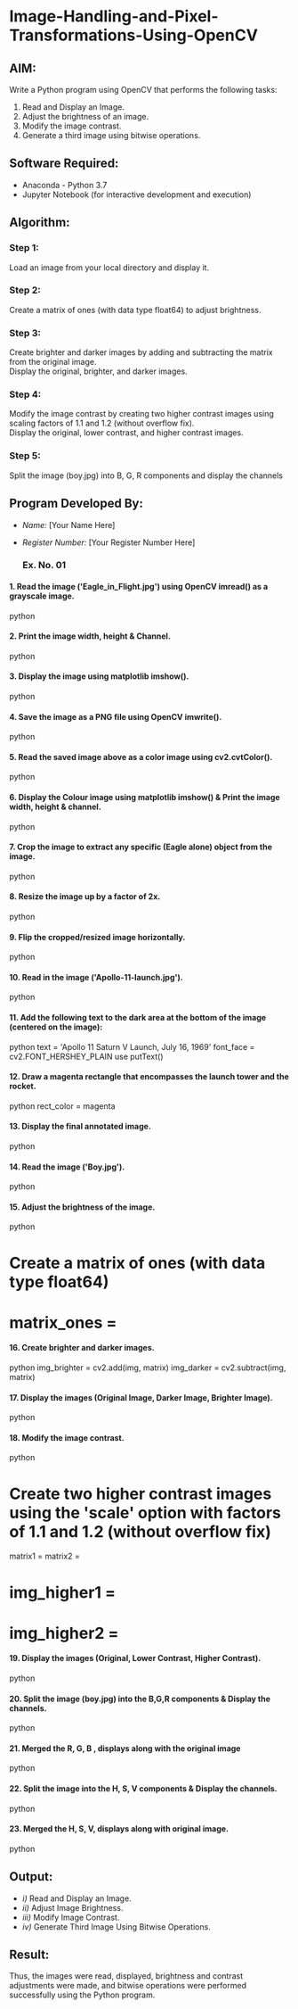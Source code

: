# Image-Handling-and-Pixel-Transformations-Using-OpenCV 

## AIM:
Write a Python program using OpenCV that performs the following tasks:

1) Read and Display an Image.  
2) Adjust the brightness of an image.  
3) Modify the image contrast.  
4) Generate a third image using bitwise operations.

## Software Required:
- Anaconda - Python 3.7
- Jupyter Notebook (for interactive development and execution)

## Algorithm:
### Step 1:
Load an image from your local directory and display it.

### Step 2:
Create a matrix of ones (with data type float64) to adjust brightness.

### Step 3:
Create brighter and darker images by adding and subtracting the matrix from the original image.  
Display the original, brighter, and darker images.

### Step 4:
Modify the image contrast by creating two higher contrast images using scaling factors of 1.1 and 1.2 (without overflow fix).  
Display the original, lower contrast, and higher contrast images.

### Step 5:
Split the image (boy.jpg) into B, G, R components and display the channels

## Program Developed By:
- *Name:* [Your Name Here]  
- *Register Number:* [Your Register Number Here]

  ### Ex. No. 01

#### 1. Read the image ('Eagle_in_Flight.jpg') using OpenCV imread() as a grayscale image.
python



#### 2. Print the image width, height & Channel.
python



#### 3. Display the image using matplotlib imshow().
python



#### 4. Save the image as a PNG file using OpenCV imwrite().
python



#### 5. Read the saved image above as a color image using cv2.cvtColor().
python



#### 6. Display the Colour image using matplotlib imshow() & Print the image width, height & channel.
python



#### 7. Crop the image to extract any specific (Eagle alone) object from the image.
python



#### 8. Resize the image up by a factor of 2x.
python



#### 9. Flip the cropped/resized image horizontally.
python



#### 10. Read in the image ('Apollo-11-launch.jpg').
python



#### 11. Add the following text to the dark area at the bottom of the image (centered on the image):
python
text = 'Apollo 11 Saturn V Launch, July 16, 1969'
font_face = cv2.FONT_HERSHEY_PLAIN
 use putText()


#### 12. Draw a magenta rectangle that encompasses the launch tower and the rocket.
python
rect_color = magenta



#### 13. Display the final annotated image.
python



#### 14. Read the image ('Boy.jpg').
python



#### 15. Adjust the brightness of the image.
python
# Create a matrix of ones (with data type float64)
# matrix_ones = 



#### 16. Create brighter and darker images.
python
img_brighter = cv2.add(img, matrix)
img_darker = cv2.subtract(img, matrix)


#### 17. Display the images (Original Image, Darker Image, Brighter Image).
python



#### 18. Modify the image contrast.
python
# Create two higher contrast images using the 'scale' option with factors of 1.1 and 1.2 (without overflow fix)
matrix1 = 
matrix2 = 
# img_higher1 = 
# img_higher2 = 



#### 19. Display the images (Original, Lower Contrast, Higher Contrast).
python



#### 20. Split the image (boy.jpg) into the B,G,R components & Display the channels.
python



#### 21. Merged the R, G, B , displays along with the original image
python



#### 22. Split the image into the H, S, V components & Display the channels.
python


#### 23. Merged the H, S, V, displays along with original image.
python



## Output:
- *i)* Read and Display an Image.  
- *ii)* Adjust Image Brightness.  
- *iii)* Modify Image Contrast.  
- *iv)* Generate Third Image Using Bitwise Operations.

## Result:
Thus, the images were read, displayed, brightness and contrast adjustments were made, and bitwise operations were performed successfully using the Python program.
